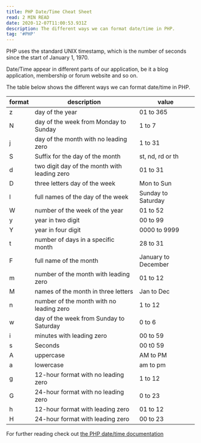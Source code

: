 ```yaml
---
title: PHP Date/Time Cheat Sheet
read: 2 MIN READ
date: 2020-12-07T11:00:53.931Z
description: The different ways we can format date/time in PHP.
tag: '#PHP'
---
```

PHP uses the standard UNIX timestamp, which is the number of seconds since the start of January 1, 1970.

Date/Time appear in different parts of our application, be it a blog application, membership or forum website and so on.

The table below shows the different ways we can format date/time in PHP.

| format | description                                  | value               |
| ------ | -------------------------------------------- | ------------------- |
| z      | day of the year                              | 01 to 365           |
| N      | day of the week from Monday to Sunday        | 1 to 7              |
| j      | day of the month with no leading zero        | 1 to 31             |
| S      | Suffix for the day of the month              | st, nd, rd or th    |
| d      | two digit day of the month with leading zero | 01 to 31            |
| D      | three letters day of the week                | Mon to Sun          |
| l      | full names of the day of the week            | Sunday to Saturday  |
| W      | number of the week of the year               | 01 to 52            |
| y      | year in two digit                            | 00 to 99            |
| Y      | year in four digit                           | 0000 to 9999        |
| t      | number of days in a specific month           | 28 to 31            |
| F      | full name of the month                       | January to December |
| m      | number of the month with leading zero        | 01 to 12            |
| M      | names of the month in three letters          | Jan to Dec          |
| n      | number of the month with no leading zero     | 1 to 12             |
| w      | day of the week from Sunday to Saturday      | 0 to 6              |
| i      | minutes with leading zero                    | 00 to 59            |
| s      | Seconds                                      | 00 t0 59            |
| A      | uppercase                                    | AM to PM            |
| a      | lowercase                                    | am to pm            |
| g      | 12-hour format with no leading zero          | 1 to 12             |
| G      | 24-hour format with no leading zero          | 0 to 23             |
| h      | 12-hour format with leading zero             | 01 to 12            |
| H      | 24-hour format with leading zero             | 00 to 23            |

For further reading check out [the PHP date/time documentation](https://www.php.net/manual/en/function.date.php)
